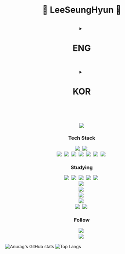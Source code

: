 <h1 align="center">🐧 LeeSeungHyun 🐧</h1> <br>

<details align="center">
 <summary align="center"><h1>ENG</h1></summary>
 <h5 align="center">Name: Lee Seung Hyun</h5>
 <h5 align="center">Age: 18 (2006 years born)</h5>
 <h5 align="center">Birthday: 08/29</h5>
 <h5 align="center">Gender: male</h5> <br>
</details> 
<br><br>

<details align="center">
 <summary align="center"><h1>KOR</h1></summary>
 <h5 align="center">이름: 이승현</h5>
 <h5 align="center">나이: 20 (2006년생)</h5>
 <h5 align="center">생일: 08/29</h5>
 <h5 align="center">성별: 남자</h5><br>
</details>
<br><br><br><br>

 <div align=center>
<a href="https://hits.seeyoufarm.com"><img src="https://hits.seeyoufarm.com/api/count/incr/badge.svg?url=https%3A%2F%2Fgithub.com%2Fleesh0829&count_bg=%230084FB&title_bg=%23000000&icon=linux.svg&icon_color=%23FFFFFF&title=Join%21&edge_flat=false"/></a>
 </div>

<h3 align="center">Tech Stack</h3>
<p align="center">
 <img src="https://img.shields.io/badge/Unity-000000?style=flat-square&logo=Unity&logoColor=white"/></a>&nbsp 
 <img src="https://img.shields.io/badge/C%23-512bd4?style=flat-square&logo=csharp&logoColor=white"/></a>&nbsp <br>
 <img src="https://img.shields.io/badge/HTML-e34f26?style=flat-square&logo=HTML5&logoColor=white"/></a>&nbsp
 <img src="https://img.shields.io/badge/CSS-1572b6?style=flat-square&logo=css3&logoColor=white"/></a>&nbsp
 <img src="https://img.shields.io/badge/JavaScript-f7df1e?style=flat-square&logo=javascript&logoColor=white"/></a>&nbsp
 <img src="https://img.shields.io/badge/Java-db1f29?style=flat-square&logo=java&logoColor=white"/></a>&nbsp
 <img src="https://img.shields.io/badge/MySQL-4479A1?style=flat-square&logo=MySQL&logoColor=white"/></a>&nbsp
 <img src="https://img.shields.io/badge/Spring Boot-6db33f?style=flat-square&logo=springboot&logoColor=white"/></a>&nbsp
  <img src="https://img.shields.io/badge/Intellij IDEA-000000?style=flat-square&logo=Intellijidea&logoColor=white"/></a>&nbsp <br>
</p>

<h3 align="center">Studying</h3>
<p align="center">
 <img src="https://img.shields.io/badge/TypeScript-3178C6?style=flat-square&logo=TypeScript&logoColor=white"/></a>&nbsp
 <img src="https://img.shields.io/badge/Node.js-339933?style=flat-square&logo=Node.js&logoColor=white"/></a>&nbsp 
 <img src="https://img.shields.io/badge/React-61DAFB?style=flat-square&logo=React&logoColor=white"/></a>&nbsp 
 <img src="https://img.shields.io/badge/NestJS-E0234E?style=flat-square&logo=NestJS&logoColor=white"/></a>&nbsp 
 <img src="https://img.shields.io/badge/Next.JS-000000?style=flat-square&logo=Next.JS&logoColor=white"/></a>&nbsp <br>
 <img src="https://img.shields.io/badge/Linux-fcc624?style=flat-square&logo=linux&logoColor=white"/></a>&nbsp <br>
 <img src="https://img.shields.io/badge/Python-3776AB?style=flat-square&logo=python&logoColor=white"/></a>&nbsp <br>
 <img src="https://img.shields.io/badge/PlatFormIO-f5822a?style=flat-square&logo=platformio&logoColor=white"/></a>&nbsp <br>
 <img src="https://img.shields.io/badge/Eclipse IDE-2c2255?style=flat-square&logo=eclipseide&logoColor=white"/></a>&nbsp <br>
 <img src="https://img.shields.io/badge/Thymeleaf-005f0f?style=flat-square&logo=thymeleaf&logoColor=white"/></a>&nbsp
 <img src="https://img.shields.io/badge/Docker-2496ed?style=flat-square&logo=docker&logoColor=white"/></a>&nbsp
</p>

<h3 align="center">Follow</h3>
<p align="center">
 <a href="https://humdrum-sphere-41a.notion.site/Our-Colony-725f3a7abed649c5bc3e1d91047f2e19?pvs=4"><img src="https://img.shields.io/badge/My Portfolio-0288D1?style=flat-square&logo=gitbook&logoColor=white&link=https://humdrum-sphere-41a.notion.site/Our-Colony-725f3a7abed649c5bc3e1d91047f2e19?pvs=4"/></a>&nbsp <br>
 <img src="https://img.shields.io/badge/ee2hi@naver.com-03775a?style=flat-square&logo=gmail&logoColor=white"/></a>&nbsp 
</p>

 ![Anurag's GitHub stats](https://github-readme-stats.vercel.app/api?username=leesh0829&theme=vision-friendly-dark&show_icons=true)
 ![Top Langs](https://github-readme-stats.vercel.app/api/top-langs/?username=leesh0829&layout=compact&theme=vision-friendly-dark)

